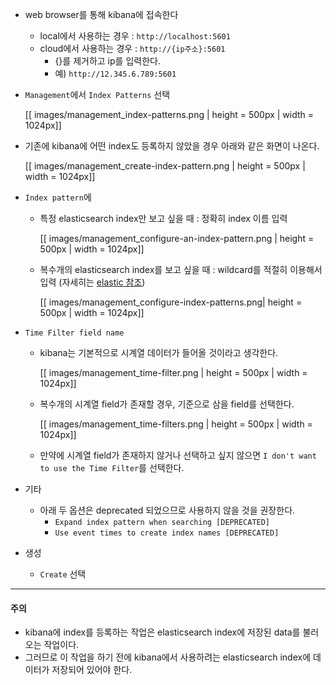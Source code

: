 * web browser를 통해 kibana에 접속한다
    * local에서 사용하는 경우 : `http://localhost:5601`
    * cloud에서 사용하는 경우 : `http://{ip주소}:5601`
        * {}를 제거하고 ip를 입력한다.
        * 예) `http://12.345.6.789:5601`
* `Management`에서 `Index Patterns` 선택

    [[ images/management_index-patterns.png | height = 500px | width = 1024px]]
* 기존에 kibana에 어떤 index도 등록하지 않았을 경우 아래와 같은 화면이 나온다.
   
    [[ images/management_create-index-pattern.png | height = 500px | width = 1024px]]
* `Index pattern`에 
    * 특정 elasticsearch index만 보고 싶을 때 : 정확히 index 이름 입력
   
       [[ images/management_configure-an-index-pattern.png | height = 500px | width = 1024px]]
    * 복수개의 elasticsearch index를 보고 싶을 때 : wildcard를 적절히 이용해서 입력 (자세히는 [elastic 참조](https://www.elastic.co/guide/en/kibana/current/index-patterns.html))
  
       [[ images/management_configure-index-patterns.png| height = 500px | width = 1024px]]
* `Time Filter field name`
    * kibana는 기본적으로 시계열 데이터가 들어올 것이라고 생각한다.
 
       [[ images/management_time-filter.png | height = 500px | width = 1024px]]
    * 복수개의 시계열 field가 존재할 경우, 기준으로 삼을 field를 선택한다.
    
       [[ images/management_time-filters.png | height = 500px | width = 1024px]]
    * 만약에 시계열 field가 존재하지 않거나 선택하고 싶지 않으면 `I don't want to use the Time Filter`를 선택한다.
* 기타
    * 아래 두 옵션은 deprecated 되었으므로 사용하지 않을 것을 권장한다.
        * `Expand index pattern when searching [DEPRECATED]`
        * `Use event times to create index names [DEPRECATED]`
* 생성
    * `Create` 선택

---
#### 주의
* kibana에 index를 등록하는 작업은 elasticsearch index에 저장된 data를 불러오는 작업이다.
* 그러므로 이 작업을 하기 전에 kibana에서 사용하려는 elasticsearch index에 데이터가 저장되어 있어야 한다.

